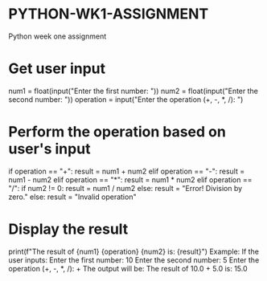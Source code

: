 # PYTHON-WK1-ASSIGNMENT
Python week one assignment

# Get user input
num1 = float(input("Enter the first number: "))
num2 = float(input("Enter the second number: "))
operation = input("Enter the operation (+, -, *, /): ")

# Perform the operation based on user's input
if operation == "+":
    result = num1 + num2
elif operation == "-":
    result = num1 - num2
elif operation == "*":
    result = num1 * num2
elif operation == "/":
    if num2 != 0:
        result = num1 / num2
    else:
        result = "Error! Division by zero."
else:
    result = "Invalid operation"

# Display the result
print(f"The result of {num1} {operation} {num2} is: {result}")
Example:
If the user inputs:
Enter the first number: 10
Enter the second number: 5
Enter the operation (+, -, *, /): +
The output will be:
The result of 10.0 + 5.0 is: 15.0
